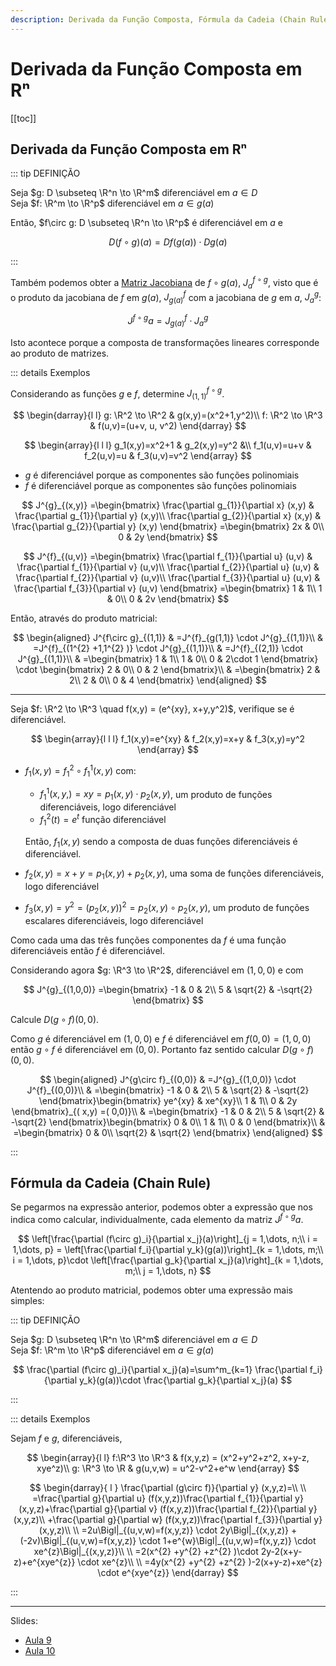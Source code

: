```yaml
---
description: Derivada da Função Composta, Fórmula da Cadeia (Chain Rule)
---
```


# Derivada da Função Composta em Rⁿ

[[toc]]

## Derivada da Função Composta em Rⁿ

::: tip DEFINIÇÃO

Seja $g: D \subseteq \R^n \to \R^m$ diferenciável em $a \in D$  
Seja $f: \R^m \to \R^p$ diferenciável em $a \in g(a)$

Então, $f\circ g: D \subseteq \R^n \to \R^p$ é diferenciável em $a$ e

$$
D(f\circ g)(a)=Df(g(a))\cdot Dg(a)
$$

:::

Também podemos obter a [Matriz Jacobiana](./0004-diferenciabilidade.md#matriz-jacobiana) de $f\circ g(a)$, $J^{f\circ g}_{a}$,
visto que é o produto da jacobiana de $f$ em $g(a)$, $J^f_{g(a)}$ com a jacobiana de $g$ em $a$, $J_a^g$:

$$
J^{f\circ g}{a} = J^f_{g(a)}\cdot J^g_a
$$

Isto acontece porque a composta de transformações lineares corresponde ao produto de matrizes.

::: details Exemplos

Considerando as funções $g$ e $f$, determine $J^{f\circ g}_{(1,1)}$.

$$
\begin{darray}{l l}
g: \R^2 \to \R^2 & g(x,y)=(x^2+1,y^2)\\
f: \R^2 \to \R^3 & f(u,v)=(u+v, u, v^2)
\end{darray}
$$

$$
\begin{array}{l l l}
g_1(x,y)=x^2+1 &
g_2(x,y)=y^2 &\\
f_1(u,v)=u+v &
f_2(u,v)=u &
f_3(u,v)=v^2
\end{array}
$$

- $g$ é diferenciável porque as componentes são funções polinomiais
- $f$ é diferenciável porque as componentes são funções polinomiais

$$
J^{g}_{(x,y)} =\begin{bmatrix}
\frac{\partial g_{1}}{\partial x} (x,y) & \frac{\partial g_{1}}{\partial y} (x,y)\\
\frac{\partial g_{2}}{\partial x} (x,y) & \frac{\partial g_{2}}{\partial y} (x,y)
\end{bmatrix} =\begin{bmatrix}
2x & 0\\
0 & 2y
\end{bmatrix}
$$

$$
J^{f}_{(u,v)} =\begin{bmatrix}
\frac{\partial f_{1}}{\partial u} (u,v) & \frac{\partial f_{1}}{\partial v} (u,v)\\
\frac{\partial f_{2}}{\partial u} (u,v) & \frac{\partial f_{2}}{\partial v} (u,v)\\
\frac{\partial f_{3}}{\partial u} (u,v) & \frac{\partial f_{3}}{\partial v} (u,v)
\end{bmatrix} =\begin{bmatrix}
1 & 1\\
1 & 0\\
0 & 2v
\end{bmatrix}
$$

Então, através do produto matricial:

$$
\begin{aligned}
J^{f\circ g}_{(1,1)} & =J^{f}_{g(1,1)} \cdot J^{g}_{(1,1)}\\
 & =J^{f}_{(1^{2} +1,1^{2} )} \cdot J^{g}_{(1,1)}\\
 & =J^{f}_{(2,1)} \cdot J^{g}_{(1,1)}\\
 & =\begin{bmatrix}
1 & 1\\
1 & 0\\
0 & 2\cdot 1
\end{bmatrix} \cdot \begin{bmatrix}
2 & 0\\
0 & 2
\end{bmatrix}\\
 & =\begin{bmatrix}
2 & 2\\
2 & 0\\
0 & 4
\end{bmatrix}
\end{aligned}
$$

---

Seja $f: \R^2 \to \R^3 \quad f(x,y) = (e^{xy}, x+y,y^2)$, verifique se é diferenciável.

$$
\begin{array}{l l l}
f_1(x,y)=e^{xy} & f_2(x,y)=x+y & f_3(x,y)=y^2
\end{array}
$$

- $f_1(x,y)=f^2_1\circ f^1_1(x,y)$ com:

  - $f^1_1(x,y,)=xy=p_1(x,y)\cdot p_2(x,y)$, um produto de funções diferenciáveis, logo diferenciável
  - $f^2_1(t)=e^t$ função diferenciável

  Então, $f_1(x,y)$ sendo a composta de duas funções diferenciáveis é diferenciável.

- $f_2(x,y) = x+y = p_1(x,y) + p_2(x,y)$, uma soma de funções diferenciáveis, logo diferenciável

- $f_3(x,y)= y^2=(p_2(x,y))^2 = p_2(x,y)\circ p_2(x,y)$, um produto de funções escalares diferenciáveis, logo diferenciável

Como cada uma das três funções componentes da $f$ é uma função diferenciáveis então $f$ é diferenciável.

Considerando agora $g: \R^3 \to \R^2$, diferenciável em $(1,0,0)$ e com

$$
J^{g}_{(1,0,0)} =\begin{bmatrix}
-1 & 0 & 2\\
5 & \sqrt{2} & -\sqrt{2}
\end{bmatrix}
$$

Calcule $D(g\circ f)(0,0)$.

Como $g$ é diferenciável em $(1,0,0)$ e $f$ é diferenciável em $f(0,0)=(1,0,0)$
então $g\circ f$ é diferenciável em $(0,0)$. Portanto faz sentido calcular $D(g\circ f)(0,0)$.

$$
\begin{aligned}
J^{g\circ f}_{(0,0)} & =J^{g}_{(1,0,0)} \cdot J^{f}_{(0,0)}\\
 & =\begin{bmatrix}
-1 & 0 & 2\\
5 & \sqrt{2} & -\sqrt{2}
\end{bmatrix}\begin{bmatrix}
ye^{xy} & xe^{xy}\\
1 & 1\\
0 & 2y
\end{bmatrix}_{( x,y) =( 0,0)}\\
 & =\begin{bmatrix}
-1 & 0 & 2\\
5 & \sqrt{2} & -\sqrt{2}
\end{bmatrix}\begin{bmatrix}
0 & 0\\
1 & 1\\
0 & 0
\end{bmatrix}\\
 & =\begin{bmatrix}
0 & 0\\
\sqrt{2} & \sqrt{2}
\end{bmatrix}
\end{aligned}
$$

:::

## Fórmula da Cadeia (Chain Rule)

Se pegarmos na expressão anterior, podemos obter a expressão que
nos indica como calcular, individualmente, cada elemento da matriz $J^{f\circ g}{a}$.

$$
\left[\frac{\partial (f\circ g)_i}{\partial x_j}(a)\right]_{j = 1,\dots, n;\\ i = 1,\dots, p} =
\left[\frac{\partial f_i}{\partial y_k}(g(a))\right]_{k = 1,\dots, m;\\ i = 1,\dots, p}\cdot
\left[\frac{\partial g_k}{\partial x_j}(a)\right]_{k = 1,\dots, m;\\ j = 1,\dots, n}
$$

Atentendo ao produto matricial, podemos obter uma expressão mais simples:

::: tip DEFINIÇÃO

Seja $g: D \subseteq \R^n \to \R^m$ diferenciável em $a \in D$  
Seja $f: \R^m \to \R^p$ diferenciável em $a \in g(a)$

$$
\frac{\partial (f\circ g)_i}{\partial x_j}(a)=\sum^m_{k=1} \frac{\partial f_i}{\partial y_k}(g(a))\cdot \frac{\partial g_k}{\partial x_j}(a)
$$

:::

::: details Exemplos

Sejam $f$ e $g$, diferenciáveis,

$$
\begin{array}{l l}
f:\R^3 \to \R^3 & f(x,y,z) = (x^2+y^2+z^2, x+y-z, xye^z)\\
g: \R^3 \to \R & g(u,v,w) = u^2-v^2+e^w
\end{array}
$$

$$
\begin{darray}{ l }
\frac{\partial (g\circ f)}{\partial y} (x,y,z)=\\ \\
=\frac{\partial g}{\partial u} (f(x,y,z))\frac{\partial f_{1}}{\partial y} (x,y,z)+\frac{\partial g}{\partial v} (f(x,y,z))\frac{\partial f_{2}}{\partial y} (x,y,z)\\
+\frac{\partial g}{\partial w} (f(x,y,z))\frac{\partial f_{3}}{\partial y} (x,y,z)\\ \\
=2u\Bigl|_{(u,v,w)=f(x,y,z)} \cdot 2y\Bigl|_{(x,y,z)} +(-2v)\Bigl|_{(u,v,w)=f(x,y,z)} \cdot 1+e^{w}\Bigl|_{(u,v,w)=f(x,y,z)} \cdot xe^{z}\Bigl|_{(x,y,z)}\\ \\
=2(x^{2} +y^{2} +z^{2} )\cdot 2y-2(x+y-z)+e^{xye^{z}} \cdot xe^{z}\\ \\
=4y(x^{2} +y^{2} +z^{2} )-2(x+y-z)+xe^{z} \cdot e^{xye^{z}}
\end{darray}
$$

:::

---

Slides:

- [Aula 9](https://drive.google.com/file/d/1hD4cmbOMvQePGDpdGdBiW7dDN5211U-_/view?usp=sharing)
- [Aula 10](https://drive.google.com/file/d/16jeZ0qLZeC0opCixeGwUH25yVjLjDSBn/view?usp=sharing)
